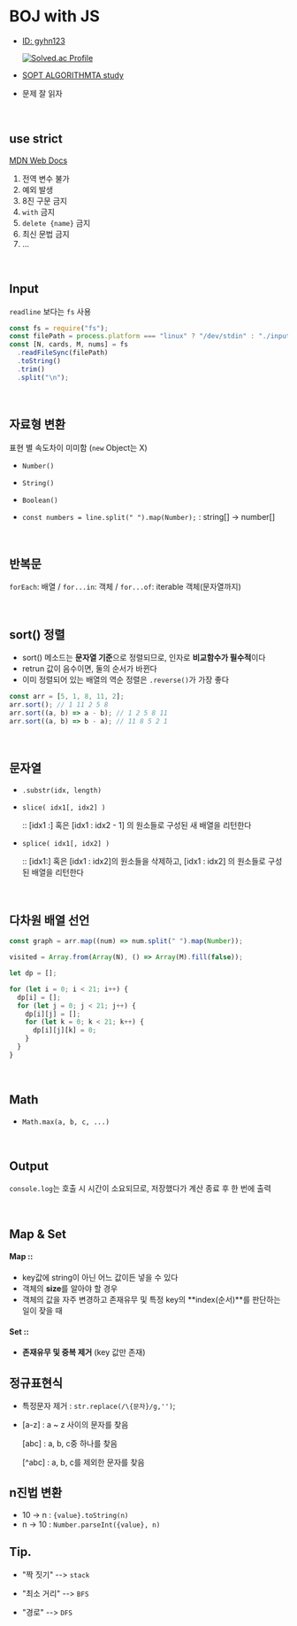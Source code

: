 # BOJ with JS

- [ID: gyhn123](https://www.acmicpc.net/user/gyhn123)

  [![Solved.ac
Profile](http://mazassumnida.wtf/api/v2/generate_badge?boj=gyhn123)](https://solved.ac/gyhn123)

- [SOPT ALGORITHMTA study](https://github.com/algorithmta-js)

- 문제 잘 읽자

<br />

## use strict

[MDN Web Docs](https://developer.mozilla.org/ko/docs/Web/JavaScript/Reference/Strict_mode)

1. 전역 변수 불가
2. 예외 발생
3. 8진 구문 금지
4. `with` 금지
5. `delete {name}` 금지
6. 최신 문법 금지
7. ...

<br />

## Input

`readline` 보다는 `fs` 사용

```javascript
const fs = require("fs");
const filePath = process.platform === "linux" ? "/dev/stdin" : "./input.txt";
const [N, cards, M, nums] = fs
  .readFileSync(filePath)
  .toString()
  .trim()
  .split("\n");
```

<br />

## 자료형 변환

표현 별 속도차이 미미함 (`new` Object는 X)

- `Number()`
- `String()`
- `Boolean()`

- `const numbers = line.split(" ").map(Number);` : string[] -> number[]

<br />

## 반복문

`forEach`: 배열 / `for...in`: 객체 / `for...of`: iterable 객체(문자열까지)

<br />

## sort() 정렬

- sort() 메소드는 **문자열 기준**으로 정렬되므로, 인자로 **비교함수가 필수적**이다
- retrun 값이 음수이면, 둘의 순서가 바뀐다
- 이미 정렬되어 있는 배열의 역순 정렬은 `.reverse()`가 가장 좋다

```javascript
const arr = [5, 1, 8, 11, 2];
arr.sort(); // 1 11 2 5 8
arr.sort((a, b) => a - b); // 1 2 5 8 11
arr.sort((a, b) => b - a); // 11 8 5 2 1
```

<br />

## 문자열

- `.substr(idx, length)`

- `slice( idx1[, idx2] )`

  :: [idx1 :] 혹은 [idx1 : idx2 - 1] 의 원소들로 구성된 새 배열을 리턴한다

- `splice( idx1[, idx2] )`

  :: [idx1:] 혹은 [idx1 : idx2]의 원소들을 삭제하고,
  [idx1 : idx2] 의 원소들로 구성된 배열을 리턴한다

<br />

## 다차원 배열 선언

```javascript
const graph = arr.map((num) => num.split(" ").map(Number));
```

```javascript
visited = Array.from(Array(N), () => Array(M).fill(false));
```

```javascript
let dp = [];

for (let i = 0; i < 21; i++) {
  dp[i] = [];
  for (let j = 0; j < 21; j++) {
    dp[i][j] = [];
    for (let k = 0; k < 21; k++) {
      dp[i][j][k] = 0;
    }
  }
}
```

<br />

## Math

- `Math.max(a, b, c, ...)`

<br />

## Output

`console.log`는 호출 시 시간이 소요되므로, 저장했다가 계산 종료 후 한 번에 출력

<br />

## Map & Set

#### Map ::

- key값에 string이 아닌 어느 값이든 넣을 수 있다
- 객체의 **size**를 알아야 할 경우
- 객체의 값을 자주 변경하고 존재유무 및 특정 key의 **index(순서)**를 판단하는 일이 잦을 때

#### Set ::

- **존재유무 및 중복 제거** (key 값만 존재)

## 정규표현식

- 특정문자 제거 : `str.replace(/\{문자}/g,'')`;

- [a-z] : a ~ z 사이의 문자를 찾음

  [abc] : a, b, c중 하나를 찾음

  [^abc] : a, b, c를 제외한 문자를 찾음

## n진법 변환

- 10 -> n : `{value}.toString(n)`
- n -> 10 : `Number.parseInt({value}, n)`

## Tip.

- "짝 짓기" --> `stack`

- "최소 거리" --> `BFS`

- "경로" --> `DFS`
